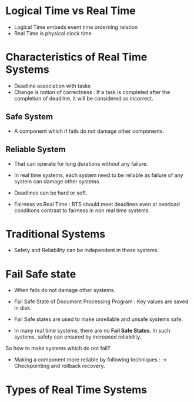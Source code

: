 # Logical Time vs Real Time
- Logical Time embeds event time orderning relation
- Real Time is physical clock time


# Characteristics of Real Time Systems
- Deadline association with tasks
- Change is notion of correctness : If a task is completed after the completion of deadline, it will be considered as incorrect.

## Safe System
- A component which if fails do not damage other components.

## Reliable System
- That can operate for long durations without any failure.

- In real time systems, each system need to be reliable as failure of any system can damage other systems.

- Deadlines can be hard or soft.

- Fairness vs Real Time : RTS should meet deadlines even at overload conditions contrast to fairness in non real time systems.

# Traditional Systems
- Safety and Reliability can be independent in these systems. 

# Fail Safe state
- When fails do not damage other systems.
- Fail Safe State of Document Processing Program : Key values are saved in disk.

- Fail Safe states are used to make unreliable and unsafe systems safe. 

- In many real time systems, there are no **Fail Safe States**. In such systems, safety can ensured by increased reliability.


So how to make systems which do not fail?
- Making a component more reliable by following techniques : 
-> Checkpointing and rollback recovery.



# Types of Real Time Systems 

